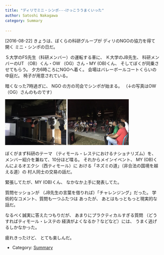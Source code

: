 ```yaml
---
title: "ディリでミニ・シンポ---けっこううまくいった"
author: Satoshi Nakagawa
category: Summary

---
```


[2016-08-22]  きょうは、ぼくらの科研グループが
ディリのNGOの協力を得て開く
ミニ・シンポの日だ。

 Ｓ大学のFS先生（科研メンバー）の運転する車に、
Ｋ大学のJB先生、
科研メンバーのUT （OB）くん・OW （OG）さん・MY (OB)くん、
そしてぼくが同乗させてもらう。
夕方6時ころにNGOへ着く。
会場はバレーボールコートくらいの中庭だ。
椅子が用意されている。

 暗くなった7時過ぎに、
NGO の方の司会でシンポが始まる。
（↓の写真はOW （OG）さんのものです）

<a href="/pict/2016-08-22-sympo-1.jpg"><img src="/pict/2016-08-22-sympo-1.jpg" alt="Mini Mini Sympo" width="200"/></a>
<a href="/pict/2016-08-22-sympo-2.jpg"><img src="/pict/2016-08-22-sympo-2.jpg" alt="Mini Mini Sympo" width="200"/></a>

 ぼくがまず科研のテーマ
（ティモール・レステにおけるナショナリズム）を、
メンバー紹介を兼ねて、10分ほど喋る。
それからメインイベント、
MY (OB)くんによるオエクシ（西ティモール）に
おける「ネズミの道」（非合法の国境を越える道）の
村人同士の交易の話だ。

 緊張してたが、MY (OB)くん、
なかなか上手に発表してた。

 質問セッションが
（JB先生の言葉を借りれば）「チャレンジング」だった。
学術的なコメント、質問も一つふたつは
あったが、
あとはもっともっと現実的な話だ。

 なるべく誠実に答えたつもりだが、
あまりにプラクティカルすぎる質問
（どうすればティモール・レステの
経済がよくなるか？などなど）には、
うまく逃げるしかなかった。

 疲れきったけど、
とても楽しんだ。

- Category: [Summary](categories.html#Summary)

